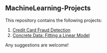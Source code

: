 ## MachineLearning-Projects

This repository contains the following projects:
1. [Credit Card Fraud Detection](https://github.com/anishpai/MachineLearning-Projects/tree/master/Credit%20Card%20Fraud%20Detection) </br>
2. [Concrete Data: Fitting a Linear Model](https://github.com/anishpai/MachineLearning-Projects/blob/master/Concrete%20Data:%20Fitting%20a%20Linear%20Model/concrete-data-fitting-a-linear-model.ipynb) </br>




Any suggestions are welcome!
